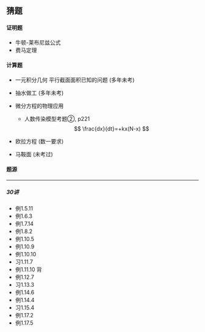 ## 猜题

#### 证明题

- 牛顿-莱布尼兹公式
- 费马定理

#### 计算题

- 一元积分几何 平行截面面积已知的问题 (多年未考)

- 抽水做工 (多年未考)

- 微分方程的物理应用

  - 人数传染模型考题②, p221
    $$
    \frac{dx}{dt}=+kx(N-x)
    $$

- 欧拉方程 (数一要求)

- 马鞍面 (未考过)

#### 题源

---

##### 30讲

- 例1.5.11
- 例1.6.3
- 例1.7.14
-  例1.8.2
-  例1.10.5
-  例1.10.9
-  例1.10.10
-  习1.11.7
-  例1.11.10 背
-  例1.12.7
-  习1.13.3
-  例1.14.6
-  例1.14.4
-  习1.15.4
-  例1.17.2
-  例1.17.5
